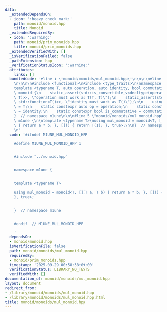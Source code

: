 ```yaml
---
data:
  _extendedDependsOn:
  - icon: ':heavy_check_mark:'
    path: monoid/monoid.hpp
    title: Monoid
  _extendedRequiredBy:
  - icon: ':warning:'
    path: monoid/prim_monoids.hpp
    title: monoid/prim_monoids.hpp
  _extendedVerifiedWith: []
  _isVerificationFailed: false
  _pathExtension: hpp
  _verificationStatusIcon: ':warning:'
  attributes:
    links: []
  bundledCode: "#line 1 \"monoid/monoids/mul_monoid.hpp\"\n\n\n\n#line 1 \"monoid/monoid.hpp\"\
    \n\n\n\n#include <functional>\n#include <type_traits>\n\nnamespace m1une {\n\n\
    template <typename T, auto operation, auto identity, bool commutative>\nstruct\
    \ monoid {\n    static_assert(std::is_convertible_v<decltype(operation), std::function<T(T,\
    \ T)>>, \"operation must work as T(T, T)\");\n    static_assert(std::is_convertible_v<decltype(identity),\
    \ std::function<T()>>, \"identity must work as T()\");\n\n    using value_type\
    \ = T;\n    static constexpr auto op = operation;\n    static constexpr auto id\
    \ = identity;\n    static constexpr bool is_commutative = commutative;\n};\n\n\
    }  // namespace m1une\n\n\n#line 5 \"monoid/monoids/mul_monoid.hpp\"\n\nnamespace\
    \ m1une {\n\ntemplate <typename T>\nusing mul_monoid = monoid<T, [](T a, T b)\
    \ { return a * b; }, []() { return T(1); }, true>;\n\n}  // namespace m1une\n\n\
    \n"
  code: '#ifndef M1UNE_MUL_MONOID_HPP

    #define M1UNE_MUL_MONOID_HPP 1


    #include "../monoid.hpp"


    namespace m1une {


    template <typename T>

    using mul_monoid = monoid<T, [](T a, T b) { return a * b; }, []() { return T(1);
    }, true>;


    }  // namespace m1une


    #endif  // M1UNE_MUL_MONOID_HPP

    '
  dependsOn:
  - monoid/monoid.hpp
  isVerificationFile: false
  path: monoid/monoids/mul_monoid.hpp
  requiredBy:
  - monoid/prim_monoids.hpp
  timestamp: '2025-09-29 00:58:38+09:00'
  verificationStatus: LIBRARY_NO_TESTS
  verifiedWith: []
documentation_of: monoid/monoids/mul_monoid.hpp
layout: document
redirect_from:
- /library/monoid/monoids/mul_monoid.hpp
- /library/monoid/monoids/mul_monoid.hpp.html
title: monoid/monoids/mul_monoid.hpp
---
```

